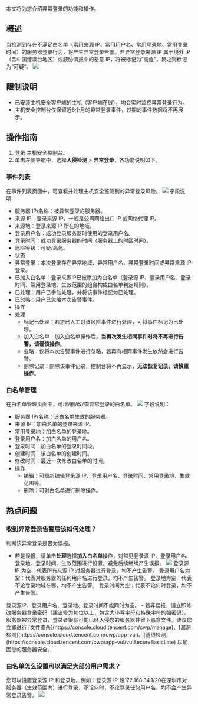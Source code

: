 本文将为您介绍异常登录的功能和操作。

## 概述
当检测到存在不满足白名单（常用来源 IP、常用用户名、常用登录地、常用登录时间）的服务器登录行为，将产生异常登录告警。若异常登录来源 IP 属于境外 IP（含中国港澳台地区）或威胁情报中的恶意 IP，将被标记为“高危”，反之则标记为“可疑”。
![](https://qcloudimg.tencent-cloud.cn/raw/ce1efafb289e442d796ff757f3b18924.png)

## 限制说明
- 已安装主机安全客户端的主机（客户端在线），均会实时监控异常登录行为。
- 主机安全控制台仅保留近6个月的异常登录事件，过期的事件数据将不再展示。

## 操作指南
1. 登录 [主机安全控制台](https://console.cloud.tencent.com/cwp/manage/loginLog)。
2. 单击左侧导航中，选择**入侵检测** > **异常登录**，各功能说明如下。

### 事件列表
在事件列表页面中，可查看并处理主机安全监测到的异常登录风险。
![](https://qcloudimg.tencent-cloud.cn/raw/4c4be0d46f96384e7f235a34a9578a83.png)
字段说明：
- 服务器 IP/名称：被异常登录的服务器。
- 来源 IP：登录来源 IP，一般是公司网络出口 IP 或网络代理 IP。
- 来源地：登录来源 IP 所在的地域。
- 登录用户名：成功登录服务器时使用的登录用户名。
- 登录时间：成功登录服务器的时间（服务器上的时区时间）。
- 危险等级：可疑/高危。
- 状态
 - 异常登录：本次登录存在异常地域、异常用户名、异常登录时间或异常来源 IP 登录。
 - 已加入白名单：登录来源IP已被添加为白名单（登录源 IP、登录用户名、登录时间、常用登录地、生效范围的组合构成白名单判定规则）。
 - 已处理：用户已手动处理，并将该事件标记为已处理。
 - 已忽略：用户已忽略本次告警事件。
- 操作
 - 处理
   - 标记已处理：若您已人工对该风险事件进行处理，可将事件标记为已处理。
   - 加入白名单：加入白名单操作后，**当再次发生相同事件时将不再进行告警，请谨慎操作**。
   - 忽略：仅将本次告警事件进行忽略，若再有相同事件发生依然会进行告警。
   - 删除记录：删除该事件记录，控制台将不再显示，**无法恢复记录，请慎重操作**。

### 白名单管理
在白名单管理页面中，可增/删/改/查异常登录的白名单。
![](https://qcloudimg.tencent-cloud.cn/raw/164461d6003f8db89d8d48a7e3d56640.png)
字段说明：
- 服务器 IP/名称：该白名单生效的服务器。
- 来源 IP：加白名单的登录来源 IP。
- 常用登录地：加白名单的登录地。
- 登录用户名：加白名单的用户名。
- 登录时间：加白名单的登录时间段。
- 创建时间：该白名单的创建时间。
- 修改时间：最近一次修改白名单的时间。
- 操作
  - 编辑：可重新编辑登录源 IP、登录用户名、登录时间、常用登录地、生效范围等。
  - 删除：可对白名单进行删除操作。

## 热点问题
### 收到异常登录告警后该如何处理？
判断该异常登录是否为误报。
- 若是误报，请单击**处理**选择**加入白名单**操作，对常见登录源 IP、登录用户名、登录地、登录时间、生效范围进行设置，避免后续继续产生误报。
![](https://qcloudimg.tencent-cloud.cn/raw/b1fc542fae3b0372697b0809de72183e.png)
登录源 IP 为空：代表所有来源 IP 对服务器进行登录，均不产生告警。
登录用户名为空：代表对服务器的任何用户名进行登录，均不产生告警。
登录地为空：代表不论登录地域在哪，均不产生告警。
登录时间为空：代表不论何时登录，均不产生告警。
<dx-alert infotype="notice" title="">
登录源IP、登录用户名、登录地、登录时间不能同时为空。
</dx-alert>
- 若非误报，请立即修改服务器登录密码（建议修为10位以上，包含大小写字母和特殊字符的强密码）。
服务器被异常登录，登录者很有可能已经入侵您的服务器并留下恶意文件。建议您立即进行 [文件查杀](https://console.cloud.tencent.com/cwp/manage)、[漏洞检测](https://console.cloud.tencent.com/cwp/app-vul)、[基线检测](https://console.cloud.tencent.com/cwp/app-vul/vulSecureBasicLine) 以加固您的服务器安全。

### 白名单怎么设置可以满足大部分用户需求？
您可以设置登录源 IP 和登录地。例如：登录源 IP 段172.168.34.1/20在深圳市对服务器（生效范围内）进行登录，不论何时，不论登录任何用户名，均不会产生异常登录告警。
![](https://qcloudimg.tencent-cloud.cn/raw/86aba64eb1fdeee11791ed2bade620d6.png)
 
 
